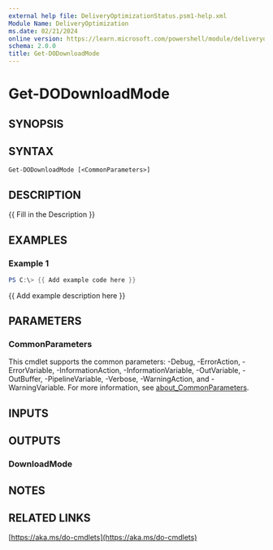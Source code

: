 ```yaml
---
external help file: DeliveryOptimizationStatus.psm1-help.xml
Module Name: DeliveryOptimization
ms.date: 02/21/2024
online version: https://learn.microsoft.com/powershell/module/deliveryoptimization/get-dodownloadmode?view=windowsserver2025-ps&wt.mc_id=ps-gethelp
schema: 2.0.0
title: Get-DODownloadMode
---
```


# Get-DODownloadMode

## SYNOPSIS

## SYNTAX

```
Get-DODownloadMode [<CommonParameters>]
```

## DESCRIPTION

{{ Fill in the Description }}

## EXAMPLES

### Example 1

```powershell
PS C:\> {{ Add example code here }}
```

{{ Add example description here }}

## PARAMETERS

### CommonParameters

This cmdlet supports the common parameters: -Debug, -ErrorAction, -ErrorVariable,
-InformationAction, -InformationVariable, -OutVariable, -OutBuffer, -PipelineVariable, -Verbose,
-WarningAction, and -WarningVariable. For more information, see
[about_CommonParameters](http://go.microsoft.com/fwlink/?LinkID=113216).

## INPUTS

## OUTPUTS

### DownloadMode
## NOTES

## RELATED LINKS

[https://aka.ms/do-cmdlets](https://aka.ms/do-cmdlets)
